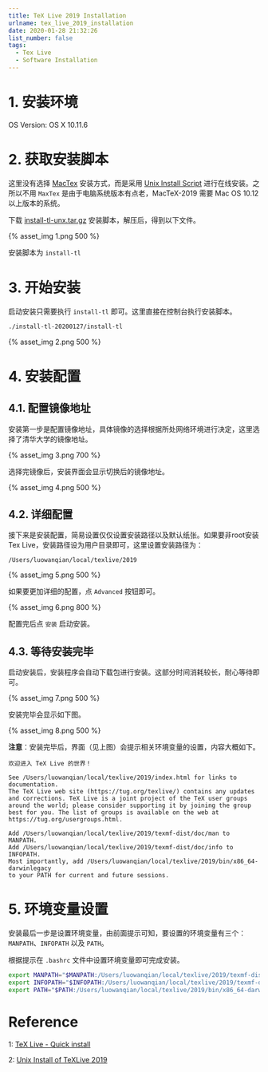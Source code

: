 ```yaml
---
title: TeX Live 2019 Installation
urlname: tex_live_2019_installation
date: 2020-01-28 21:32:26
list_number: false
tags:
  - Tex Live
  - Software Installation
---
```


# 1. 安装环境

OS Version: OS X 10.11.6

# 2. 获取安装脚本

这里没有选择 [MacTex](http://www.tug.org/mactex/index.html) 安装方式，而是采用 [Unix Install Script](https://www.tug.org/texlive/acquire-netinstall.html) 进行在线安装。之所以不用 `MaxTex` 是由于电脑系统版本有点老，MacTeX-2019 需要 Mac OS 10.12 以上版本的系统。

下载 [install-tl-unx.tar.gz](http://mirror.ctan.org/systems/texlive/tlnet/install-tl-unx.tar.gz) 安装脚本，解压后，得到以下文件。

{% asset_img 1.png 500 %}

安装脚本为 `install-tl`

# 3. 开始安装

启动安装只需要执行 `install-tl` 即可。这里直接在控制台执行安装脚本。

```bash
./install-tl-20200127/install-tl
```

{% asset_img 2.png 500 %}

# 4. 安装配置

## 4.1. 配置镜像地址

安装第一步是配置镜像地址，具体镜像的选择根据所处网络环境进行决定，这里选择了清华大学的镜像地址。

{% asset_img 3.png 700 %}

选择完镜像后，安装界面会显示切换后的镜像地址。

{% asset_img 4.png 500 %}

## 4.2. 详细配置

接下来是安装配置，简易设置仅仅设置安装路径以及默认纸张。如果要非root安装Tex Live，安装路径设为用户目录即可，这里设置安装路径为：

```
/Users/luowanqian/local/texlive/2019
```

{% asset_img 5.png 500 %}

如果要更加详细的配置，点 `Advanced` 按钮即可。

{% asset_img 6.png 800 %}

配置完后点 `安装` 启动安装。

## 4.3. 等待安装完毕

启动安装后，安装程序会自动下载包进行安装。这部分时间消耗较长，耐心等待即可。

{% asset_img 7.png 500 %}

安装完毕会显示如下图。

{% asset_img 8.png 500 %}

__注意__：安装完毕后，界面（见上图）会提示相关环境变量的设置，内容大概如下。

```
欢迎进入 TeX Live 的世界！

See /Users/luowanqian/local/texlive/2019/index.html for links to documentation.
The TeX Live web site (https://tug.org/texlive/) contains any updates and corrections. TeX Live is a joint project of the TeX user groups around the world; please consider supporting it by joining the group best for you. The list of groups is available on the web at https://tug.org/usergroups.html.

Add /Users/luowanqian/local/texlive/2019/texmf-dist/doc/man to MANPATH.
Add /Users/luowanqian/local/texlive/2019/texmf-dist/doc/info to INFOPATH.
Most importantly, add /Users/luowanqian/local/texlive/2019/bin/x86_64-darwinlegacy
to your PATH for current and future sessions.
```

# 5. 环境变量设置

安装最后一步是设置环境变量，由前面提示可知，要设置的环境变量有三个：`MANPATH`、`INFOPATH` 以及 `PATH`。

根据提示在 `.bashrc` 文件中设置环境变量即可完成安装。

```bash
export MANPATH="$MANPATH:/Users/luowanqian/local/texlive/2019/texmf-dist/doc/man"
export INFOPATH="$INFOPATH:/Users/luowanqian/local/texlive/2019/texmf-dist/doc/info"
export PATH="$PATH:/Users/luowanqian/local/texlive/2019/bin/x86_64-darwinlegacy"
```

# Reference

1: [TeX Live - Quick install](https://www.tug.org/texlive/quickinstall.html)

2: [Unix Install of TeXLive 2019](http://www.tug.org/mactex/mactex-unix-download.html)